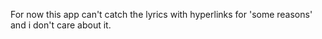 For now this app can't catch the lyrics with hyperlinks for 'some reasons' and i don't care about it.
